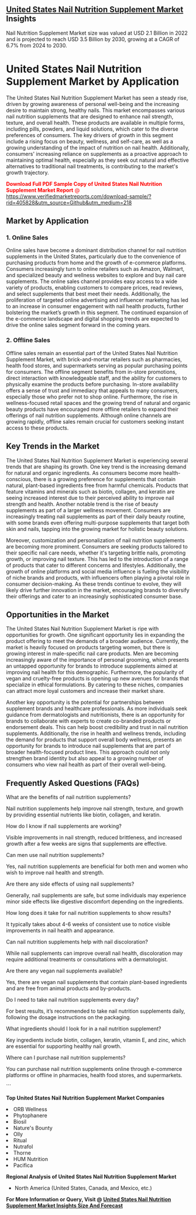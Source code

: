 <h2><a href="https://www.verifiedmarketreports.com/download-sample/?rid=405828&amp;utm_source=Github&amp;utm_medium=218" target="_blank">United States Nail Nutrition Supplement Market</a> Insights</h2><p>Nail Nutrition Supplement Market size was valued at USD 2.1 Billion in 2022 and is projected to reach USD 3.5 Billion by 2030, growing at a CAGR of 6.7% from 2024 to 2030.</p><p> <h1>United States Nail Nutrition Supplement Market by Application</h1> <p>The United States Nail Nutrition Supplement Market has seen a steady rise, driven by growing awareness of personal well-being and the increasing desire to maintain strong, healthy nails. This market encompasses various nail nutrition supplements that are designed to enhance nail strength, texture, and overall health. These products are available in multiple forms, including pills, powders, and liquid solutions, which cater to the diverse preferences of consumers. The key drivers of growth in this segment include a rising focus on beauty, wellness, and self-care, as well as a growing understanding of the impact of nutrition on nail health. Additionally, consumers' increasing reliance on supplements as a proactive approach to maintaining optimal health, especially as they seek out natural and effective alternatives to traditional nail treatments, is contributing to the market's growth trajectory. <p><span class=""><span style="color: #ff0000;"><strong>Download Full PDF Sample Copy of United States Nail Nutrition Supplement Market Report</strong> @ </span><a href="https://www.verifiedmarketreports.com/download-sample/?rid=405828&amp;utm_source=Github&amp;utm_medium=218" target="_blank">https://www.verifiedmarketreports.com/download-sample/?rid=405828&amp;utm_source=Github&amp;utm_medium=218</a></span></p></p> <h2>Market by Application</h2> <h3>1. Online Sales</h3> <p>Online sales have become a dominant distribution channel for nail nutrition supplements in the United States, particularly due to the convenience of purchasing products from home and the growth of e-commerce platforms. Consumers increasingly turn to online retailers such as Amazon, Walmart, and specialized beauty and wellness websites to explore and buy nail care supplements. The online sales channel provides easy access to a wide variety of products, enabling customers to compare prices, read reviews, and select supplements that best meet their needs. Additionally, the proliferation of targeted online advertising and influencer marketing has led to an increase in consumer engagement with nail health products, further bolstering the market’s growth in this segment. The continued expansion of the e-commerce landscape and digital shopping trends are expected to drive the online sales segment forward in the coming years. <h3>2. Offline Sales</h3> <p>Offline sales remain an essential part of the United States Nail Nutrition Supplement Market, with brick-and-mortar retailers such as pharmacies, health food stores, and supermarkets serving as popular purchasing points for consumers. The offline segment benefits from in-store promotions, direct interaction with knowledgeable staff, and the ability for customers to physically examine the products before purchasing. In-store availability offers a sense of trust and immediacy that appeals to many consumers, especially those who prefer not to shop online. Furthermore, the rise in wellness-focused retail spaces and the growing trend of natural and organic beauty products have encouraged more offline retailers to expand their offerings of nail nutrition supplements. Although online channels are growing rapidly, offline sales remain crucial for customers seeking instant access to these products. <h2>Key Trends in the Market</h2> <p>The United States Nail Nutrition Supplement Market is experiencing several trends that are shaping its growth. One key trend is the increasing demand for natural and organic ingredients. As consumers become more health-conscious, there is a growing preference for supplements that contain natural, plant-based ingredients free from harmful chemicals. Products that feature vitamins and minerals such as biotin, collagen, and keratin are seeing increased interest due to their perceived ability to improve nail strength and health. Another notable trend is the rise of beauty supplements as part of a larger wellness movement. Consumers are increasingly treating nail supplements as part of their daily beauty routine, with some brands even offering multi-purpose supplements that target both skin and nails, tapping into the growing market for holistic beauty solutions. <p>Moreover, customization and personalization of nail nutrition supplements are becoming more prominent. Consumers are seeking products tailored to their specific nail care needs, whether it's targeting brittle nails, promoting growth, or improving nail texture. This has led to the introduction of a range of products that cater to different concerns and lifestyles. Additionally, the growth of online platforms and social media influence is fueling the visibility of niche brands and products, with influencers often playing a pivotal role in consumer decision-making. As these trends continue to evolve, they will likely drive further innovation in the market, encouraging brands to diversify their offerings and cater to an increasingly sophisticated consumer base.</p> <h2>Opportunities in the Market</h2> <p>The United States Nail Nutrition Supplement Market is ripe with opportunities for growth. One significant opportunity lies in expanding the product offering to meet the demands of a broader audience. Currently, the market is heavily focused on products targeting women, but there is growing interest in male-specific nail care products. Men are becoming increasingly aware of the importance of personal grooming, which presents an untapped opportunity for brands to introduce supplements aimed at improving nail health for this demographic. Furthermore, the popularity of vegan and cruelty-free products is opening up new avenues for brands that specialize in ethical formulations. By catering to these niches, companies can attract more loyal customers and increase their market share. <p>Another key opportunity is the potential for partnerships between supplement brands and healthcare professionals. As more individuals seek guidance from dermatologists and nutritionists, there is an opportunity for brands to collaborate with experts to create co-branded products or endorsement deals. This can help boost credibility and trust in nail nutrition supplements. Additionally, the rise in health and wellness trends, including the demand for products that support overall body wellness, presents an opportunity for brands to introduce nail supplements that are part of broader health-focused product lines. This approach could not only strengthen brand identity but also appeal to a growing number of consumers who view nail health as part of their overall well-being.</p> <h2>Frequently Asked Questions (FAQs)</h2> <p>What are the benefits of nail nutrition supplements?</p> <p>Nail nutrition supplements help improve nail strength, texture, and growth by providing essential nutrients like biotin, collagen, and keratin.</p> <p>How do I know if nail supplements are working?</p> <p>Visible improvements in nail strength, reduced brittleness, and increased growth after a few weeks are signs that supplements are effective.</p> <p>Can men use nail nutrition supplements?</p> <p>Yes, nail nutrition supplements are beneficial for both men and women who wish to improve nail health and strength.</p> <p>Are there any side effects of using nail supplements?</p> <p>Generally, nail supplements are safe, but some individuals may experience minor side effects like digestive discomfort depending on the ingredients.</p> <p>How long does it take for nail nutrition supplements to show results?</p> <p>It typically takes about 4-6 weeks of consistent use to notice visible improvements in nail health and appearance.</p> <p>Can nail nutrition supplements help with nail discoloration?</p> <p>While nail supplements can improve overall nail health, discoloration may require additional treatments or consultations with a dermatologist.</p> <p>Are there any vegan nail supplements available?</p> <p>Yes, there are vegan nail supplements that contain plant-based ingredients and are free from animal products and by-products.</p> <p>Do I need to take nail nutrition supplements every day?</p> <p>For best results, it’s recommended to take nail nutrition supplements daily, following the dosage instructions on the packaging.</p> <p>What ingredients should I look for in a nail nutrition supplement?</p> <p>Key ingredients include biotin, collagen, keratin, vitamin E, and zinc, which are essential for supporting healthy nail growth.</p> <p>Where can I purchase nail nutrition supplements?</p> <p>You can purchase nail nutrition supplements online through e-commerce platforms or offline in pharmacies, health food stores, and supermarkets.</p> ```</p><p><strong>Top United States Nail Nutrition Supplement Market Companies</strong></p><div data-test-id=""><p><li>ORB Wellness</li><li> Phytophanere</li><li> Biosil</li><li> Nature's Bounty</li><li> Olly</li><li> Ritual</li><li> Nutrafol</li><li> Thorne</li><li> HUM Nutrition</li><li> Pacifica</li></p><div><strong>Regional Analysis of&nbsp;United States Nail Nutrition Supplement Market</strong></div><ul><li dir="ltr"><p dir="ltr">North America&nbsp;(United States, Canada, and Mexico, etc.)</p></li></ul><p><strong>For More Information or Query, Visit @&nbsp;</strong><strong><a href="https://www.verifiedmarketreports.com/product/nail-nutrition-supplement-market/?utm_source=Github&amp;utm_medium=218" target="_blank">United States Nail Nutrition Supplement Market Insights Size And Forecast</a></strong></p></div>
